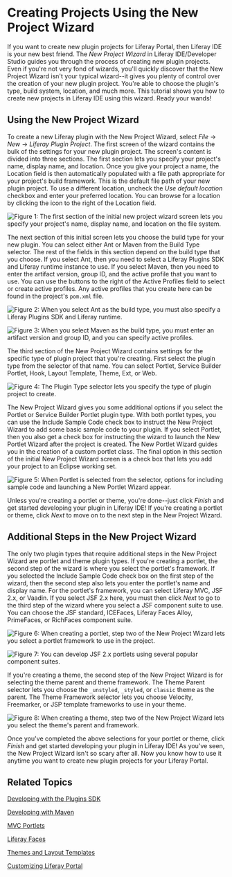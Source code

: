 # Creating Projects Using the New Project Wizard [](id=creating-projects-using-the-new-project-wizard)

If you want to create new plugin projects for Liferay Portal, then Liferay IDE
is your new best friend. The *New Project Wizard* in Liferay IDE/Developer
Studio guides you through the process of creating new plugin projects. Even if
you're not very fond of wizards, you'll quickly discover that the New Project
Wizard isn't your typical wizard--it gives you plenty of control over the
creation of your new plugin project. You're able to choose the plugin's type,
build system, location, and much more. This tutorial shows you how to create new
projects in Liferay IDE using this wizard. Ready your wands!

## Using the New Project Wizard

To create a new Liferay plugin with the New Project Wizard, select *File* &rarr;
*New* &rarr; *Liferay Plugin Project*. The first screen of the wizard contains
the bulk of the settings for your new plugin project. The screen's content is
divided into three sections. The first section lets you specify your project's
name, display name, and location. Once you give your project a name, the
Location field is then automatically populated with a file path appropriate for
your project's build framework. This is the default file path of your new plugin
project. To use a different location, uncheck the *Use default location*
checkbox and enter your preferred location. You can browse for a location by
clicking the icon to the right of the Location field.

![Figure 1: The first section of the initial new project wizard screen lets you specify your project's name, display name, and location on the file system.](../../images/liferay-ide-new-plugin-name-loc.png)

The next section of this initial screen lets you choose the build type for your
new plugin. You can select either Ant or Maven from the Build Type selector. The
rest of the fields in this section depend on the build type that you choose. If
you select Ant, then you need to select a Liferay Plugins SDK and Liferay
runtime instance to use. If you select Maven, then you need to enter the
artifact version, group ID, and the active profile that you want to use. You can
use the buttons to the right of the Active Profiles field to select or create
active profiles. Any active profiles that you create here can be found in the
project's `pom.xml` file. 

![Figure 2: When you select Ant as the build type, you must also specify a Liferay Plugins SDK and Liferay runtime.](../../images/liferay-ide-build-type-ant.png)

![Figure 3: When you select Maven as the build type, you must enter an artifact version and group ID, and you can specify active profiles.](../../images/liferay-ide-build-type-maven.png)

The third section of the New Project Wizard contains settings for the specific
type of plugin project that you're creating. First select the plugin type from
the selector of that name. You can select Portlet, Service Builder Portlet,
Hook, Layout Template, Theme, Ext, or Web. 

![Figure 4: The Plugin Type selector lets you specify the type of plugin project to create.](../../images/liferay-ide-new-plugin-type.png)

The New Project Wizard gives you some additional options if you select the
Portlet or Service Builder Portlet plugin type. With both portlet types, you can
use the Include Sample Code check box to instruct the New Project Wizard to add
some basic sample code to your plugin. If you select Portlet, then you also get
a check box for instructing the wizard to launch the New Portlet Wizard after the
project is created. The New Portlet Wizard guides you in the creation of a
custom portlet class. The final option in this section of the initial New
Project Wizard screen is a check box that lets you add your project to an Eclipse
working set.

![Figure 5: When Portlet is selected from the selector, options for including sample code and launching a New Portlet Wizard appear.](../../images/liferay-ide-new-plugin-portlet.png)

Unless you're creating a portlet or theme, you're done--just click *Finish* and 
get started developing your plugin in Liferay IDE! If you're creating a portlet 
or theme, click *Next* to move on to the next step in the New Project Wizard.

## Additional Steps in the New Project Wizard

The only two plugin types that require additional steps in the New Project
Wizard are portlet and theme plugin types. If you're creating a portlet, the
second step of the wizard is where you select the portlet's framework. If you
selected the Include Sample Code check box on the first step of the wizard, then
the second step also lets you enter the portlet's name and display name. For the
portlet's framework, you can select Liferay MVC, JSF 2.x, or Vaadin. If you
select JSF 2.x here, you must then click *Next* to go to the third step of the
wizard where you select a JSF component suite to use. You can choose the JSF
standard, ICEFaces, Liferay Faces Alloy, PrimeFaces, or RichFaces component
suite.

![Figure 6: When creating a portlet, step two of the New Project Wizard lets you select a portlet framework to use in the project.](../../images/liferay-ide-new-plugin-portlet-fw.png)

![Figure 7: You can develop JSF 2.x portlets using several popular component suites.](../../images/liferay-ide-new-plugin-jsf.png)

If you're creating a theme, the second step of the New Project Wizard is for
selecting the theme parent and theme framework. The Theme Parent selector lets
you choose the `_unstyled`, `_styled`, or `classic` theme as the parent. The
Theme Framework selector lets you choose Velocity, Freemarker, or JSP template
frameworks to use in your theme. 

![Figure 8: When creating a theme, step two of the New Project Wizard lets you select the theme's parent and framework.](../../images/liferay-ide-new-plugin-theme-fw.png)

Once you've completed the above selections for your portlet or theme, click
*Finish* and get started developing your plugin in Liferay IDE! As you've seen,
the New Project Wizard isn't so scary after all. Now you know how to use it
anytime you want to create new plugin projects for your Liferay Portal.

## Related Topics

[Developing with the Plugins SDK](/develop/tutorials/-/knowledge_base/plugins-sdk)

[Developing with Maven](/develop/tutorials/-/knowledge_base/maven)

[MVC Portlets](/develop/tutorials/-/knowledge_base/developing-jsp-portlets-using-liferay-mvc)

[Liferay Faces](/develop/tutorials/-/knowledge_base/liferay-faces-jsf-portlets)

[Themes and Layout Templates](/develop/tutorials/-/knowledge_base/themes-and-layout-templates)

[Customizing Liferay Portal](/develop/tutorials/-/knowledge_base/customizing-liferay-portal)
